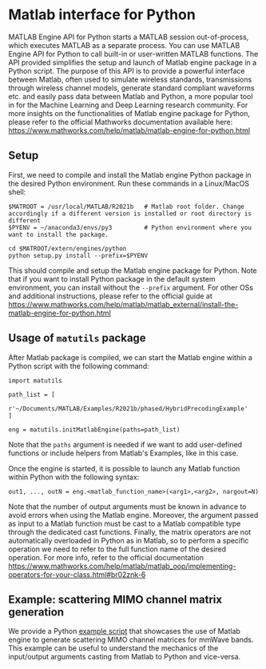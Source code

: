 # Matlab interface for Python
MATLAB Engine API for Python starts a MATLAB session out-of-process, which executes MATLAB as a separate process. You can use MATLAB Engine API for Python to call built-in or user-written MATLAB functions.
The API provided simplifies the setup and launch of Matlab engine package in a Python script. The purpose of this API is to provide a powerful interface between Matlab, often used to simulate wireless standards, transmissions through wireless channel models, generate standard compliant waveforms etc. and easily pass data between Matlab and Python, a more popular tool in for the Machine Learning and Deep Learning research community. For more insights on the functionalities of Matlab engine package for Python, please refer to the official Mathworks documentation available here: https://www.mathworks.com/help/matlab/matlab-engine-for-python.html
## Setup
First, we need to compile and install the Matlab engine Python package in the desired Python environment. Run these commands in a Linux/MacOS shell:
```
$MATROOT = /usr/local/MATLAB/R2021b   # Matlab root folder. Change accordingly if a different version is installed or root directory is different
$PYENV = ~/anaconda3/envs/py3         # Python environment where you want to install the package.

cd $MATROOT/extern/engines/python
python setup.py install --prefix=$PYENV
```
This should compile and setup the Matlab engine package for Python. Note that if you want to install Python package in the default system environment, you can install without the `--prefix` argument. For other OSs and additional instructions, please refer to the official guide at https://www.mathworks.com/help/matlab/matlab_external/install-the-matlab-engine-for-python.html

## Usage of `matutils` package
After Matlab package is compiled, we can start the Matlab engine within a Python script with the following command:
```
import matutils

path_list = [
    r'~/Documents/MATLAB/Examples/R2021b/phased/HybridPrecodingExample'
]

eng = matutils.initMatlabEngine(paths=path_list)

```
Note that the `paths` argument is needed if we want to add user-defined functions or include helpers from Matlab's Examples, like in this case.

Once the engine is started, it is possible to launch any Matlab function within Python with the following syntax:
```
out1, ..., outN = eng.<matlab_function_name>(<arg1>,<arg2>, nargout=N)
```
Note that the number of output arguments must be known in advance to avoid errors when using the Matlab engine. Moreover, the argument passed as input to a Matlab function must be cast to a Matlab compatible type through the dedicated cast functions. Finally, the matrix operators are not automatically overloaded in Python as in Matlab, so to perform a specific operation we need to refer to the full function name of the desired operation. For more info, refer to the official documentation https://www.mathworks.com/help/matlab/matlab_oop/implementing-operators-for-your-class.html#br02znk-6 

## Example: scattering MIMO channel matrix generation

We provide a Python [example script](matutils.py) that showcases the use of Matlab engine to generate scattering MIMO channel matrices for mmWave bands. This example can be useful to understand the mechanics of the input/output arguments casting from Matlab to Python and vice-versa.


